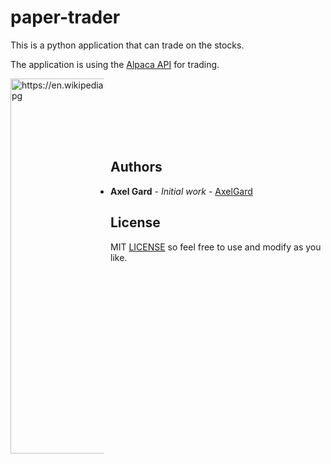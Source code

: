 # paper-trader

This is a python application that can trade on the stocks.

The application is using the [Alpaca API](https://alpaca.markets/) for trading.

<div style="width:150px; height:100px">
<img src="https://upload.wikimedia.org/wikipedia/commons/c/cf/Storck_Harbour_scene.jpg"
     width="500" height="600" alt="https://en.wikipedia.org/wiki/Trade#/media/File:Storck_Harbour_scene.jpg" 
     style="float: left; margin-right: 10px;" />
</div>

## Authors

* **Axel Gard** - *Initial work* - [AxelGard](https://github.com/AxelGard)

## License

MIT [LICENSE](LICENSE) so feel free to use and modify as you like.


<!-- https://cdn.dribbble.com/users/1186632/screenshots/4153391/camel.jpg -->
